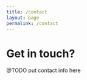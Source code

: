 ```yaml
---
title: /contact
layout: page
permalink: /contact
---
```


# Get in touch?

@TODO put contact info here

